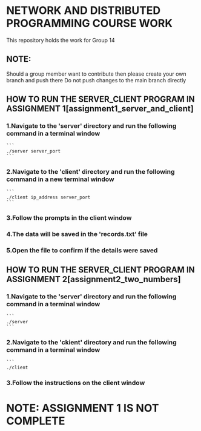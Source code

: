 # NETWORK AND DISTRIBUTED PROGRAMMING COURSE WORK
This repository holds the work for Group 14

## NOTE:
Should a group member want to contribute then please create your own branch and push there
Do not push changes to the main branch directly

## HOW TO RUN THE SERVER_CLIENT PROGRAM IN ASSIGNMENT 1[assignment1_server_and_client]	
### 1.Navigate to the 'server' directory and run the following command in a terminal window
	
	```
	./server server_port
	```
	
### 2.Navigate to the 'client' directory and run the following command in a new terminal window

	```
	./client ip_address server_port
	```

### 3.Follow the prompts in the client window
### 4.The data will be saved in the 'records.txt' file
### 5.Open the file to confirm if the details were saved

## HOW TO RUN THE SERVER_CLIENT PROGRAM IN ASSIGNMENT 2[assignment2_two_numbers]	
### 1.Navigate to the 'server' directory and run the following command in a terminal window

	```
	./server
	```
### 2.Navigate to the 'ckient' directory and run the following command in a terminal window

	```
	./client

### 3.Follow the instructions on the client window

# NOTE: ASSIGNMENT 1 IS NOT COMPLETE
